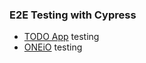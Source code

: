 ### E2E Testing with Cypress
* [TODO App](https://github.com/un1corny/todo-list-cypress-test) testing
* [ONEiO](https://github.com/un1corny/first-cypress-test) testing
